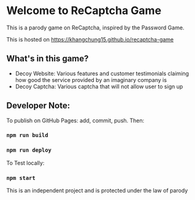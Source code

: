 # Welcome to ReCaptcha Game
This is a parody game on ReCaptcha, inspired by the Password Game.

This is hosted on https://khangchung15.github.io/recaptcha-game

## What's in this game?
- Decoy Website: Various features and customer testimonials claiming how good the service provided by an imaginary company is
- Decoy Captcha: Various captcha that will not allow user to sign up

## Developer Note:
To publish on GitHub Pages: add, commit, push. Then:
### `npm run build`
### `npm run deploy`

To Test locally:
### `npm start`





This is an independent project and is protected under the law of parody

